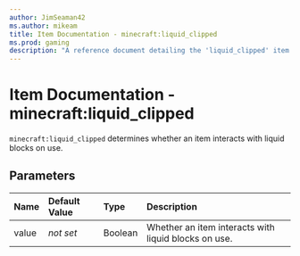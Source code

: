```yaml
---
author: JimSeaman42
ms.author: mikeam
title: Item Documentation - minecraft:liquid_clipped
ms.prod: gaming
description: "A reference document detailing the 'liquid_clipped' item component"
---
```


# Item Documentation - minecraft:liquid_clipped

`minecraft:liquid_clipped` determines whether an item interacts with liquid blocks on use.

## Parameters

|Name |Default Value  |Type  |Description  |
|:----------|:----------|:----------|:----------|
| value|*not set*| Boolean| Whether an item interacts with liquid blocks on use.|
